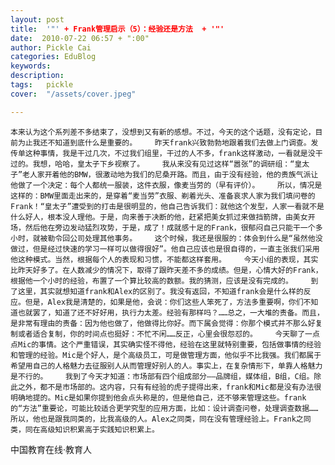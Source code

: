 ```yaml
---
layout: post  
title:  '"' + Frank管理启示（5）：经验还是方法  + '"'
date:  2010-07-22 06:57 + ":00" 
author: Pickle Cai  
categories: EduBlog  
keywords: 
description:   
tags:	pickle   
cover:  "/assets/cover.jpeg"  

---  
```

    
    本来认为这个系列差不多结束了，没想到又有新的感想。不过，今天的这个话题，没有定论，目前为止我还不知道到底什么是重要的。    昨天frank兴致勃勃地跟着我们去做上门调查。发传单这种事情，我是干过几次，不过我们组里，干过的人不多，frank这样激动，一看就是没干过的。我想，哈哈，皇太子下乡视察了。    我从来没有见过这样“嚣张”的调研组：“皇太子”老人家开着他的BMW，很激动地为我们的尼桑开路。而且，由于没有经验，他的贵族气派让他做了一个决定：每个人都统一服装，这件衣服，像麦当劳的（早有评价）。    所以，情况是这样的：BMW里面走出来的，是穿着“麦当劳”衣服、剃着光头、准备哀求人家为我们填问卷的Frank！“皇太子”遭受到的打击是很明显的，他自己告诉我们：就他这个发型，人家一看就不是什么好人，根本没人理他。于是，向来善于决断的他，赶紧把美女抓过来做挡箭牌，由美女开场，然后他在旁边发动猛烈攻势，于是，成了！成就感十足的Frank，很郁闷自己只能干一个多小时，就被勒令回公司处理其他事务。    这个时候，我还是很服的：体会到什么是“虽然他没做过，但是经过快速的学习一样可以做得很好”。他自己应该也是很自得的，一直主张我们采用他这种模式。当然，根据每个人的表现和习惯，不能都这样套用。    今天小组的表现，其实比昨天好多了。在人数减少的情况下，取得了跟昨天差不多的成绩。但是，心情大好的Frank，根据他一个小时的经验，布置了一个算比较高的数额。我的猜测，应该是没有完成的。    到了这里，其实就想知道frank和Alex的区别了。我没有返回，不知道frank会是什么样的反应。但是，Alex我是清楚的，如果是他，会说：你们这些人笨死了，方法多重要啊，你们不知道也就罢了，知道了还不好好用，执行力太差。经验有那样吗？……总之，一大堆的责备。而且，是非常有理由的责备：因为他也做了，他做得比你好。而下属会觉得：你那个模式并不那么好复制或者适合复制，你的时间点也挺好：不忙不闲……反正，心里会很怨怼的。    今天聊了一点点Mic的事情。这个严重错误，其实确实怪不得他，经验在这里就特别重要，包括做事情的经验和管理的经验。Mic是个好人，是个高级员工，可是做管理方面，他似乎不比我强。我们都属于希望用自己的人格魅力去征服别人从而管理好别人的人。事实上，在复杂情形下，单靠人格魅力是不行的。    我到了今天才知道：市场部有四个组成部分——品牌组，媒体组，B组，C组。除此之外，都不是市场部的。这内容，只有有经验的虎子提得出来，frank和Mic都是没有办法很明确地提的。Mic是如果你提到他会点头称是的，但是他自己，还不够来管理这些。frank的“方法”重要论，可能比较适合更学究型的应用方面，比如：设计调查问卷，处理调查数据……所以，他也是跟我同类的，比我高级的人。Alex之同类，同在没有管理经验上。Frank之同类，同在高级知识积累高于实践知识积累上。				

		    
 中国教育在线·教育人

